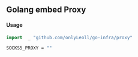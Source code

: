 ## Golang embed Proxy

#### Usage

```go
import  _ "github.com/onlyLeoll/go-infra/proxy"
```

```bash
SOCKS5_PROXY = ""
```

